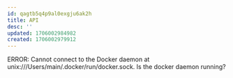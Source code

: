 ```yaml
---
id: qagtb5q4p9al0exgju6ak2h
title: API
desc: ''
updated: 1706002984982
created: 1706002979912
---
```

ERROR: Cannot connect to the Docker daemon at unix:///Users/main/.docker/run/docker.sock. Is the docker daemon running?
